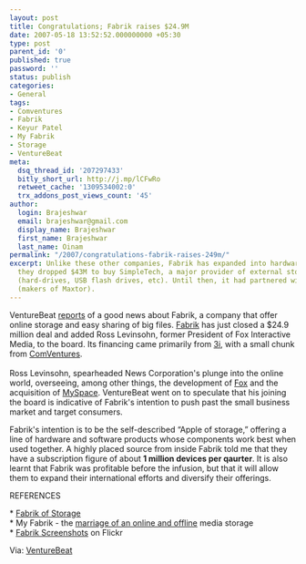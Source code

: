 ```yaml
---
layout: post
title: Congratulations; Fabrik raises $24.9M
date: 2007-05-18 13:52:52.000000000 +05:30
type: post
parent_id: '0'
published: true
password: ''
status: publish
categories:
- General
tags:
- Comventures
- Fabrik
- Keyur Patel
- My Fabrik
- Storage
- VentureBeat
meta:
  dsq_thread_id: '207297433'
  bitly_short_url: http://j.mp/lCFwRo
  retweet_cache: '1309534002:0'
  trx_addons_post_views_count: '45'
author:
  login: Brajeshwar
  email: brajeshwar@gmail.com
  display_name: Brajeshwar
  first_name: Brajeshwar
  last_name: Oinam
permalink: "/2007/congratulations-fabrik-raises-249m/"
excerpt: Unlike these other companies, Fabrik has expanded into hardware. Last February,
  they dropped $43M to buy SimpleTech, a major provider of external storage devices,
  (hard-drives, USB flash drives, etc). Until then, it had partnered with Seagate
  (makers of Maxtor).
---
```

<p>VentureBeat <a href="http://venturebeat.com/2007/05/17/fabrik-raises-249m-more-for-file-storage-and-sharing/">reports</a> of a good news about Fabrik, a company that offer online storage and easy sharing of big files. <a href="http://www.myfabrik.com/">Fabrik</a> has just closed a $24.9 million deal and added Ross Levinsohn, former President of Fox Interactive Media, to the board. Its financing came primarily from <a href="">3i</a>, with a small chunk from <a href="http://www.comventures.com/">ComVentures</a>.<br />
<br />
Ross Levinsohn, spearheaded News Corporation's plunge into the online world, overseeing, among other things, the development of <a href="http://www.fox.com/">Fox</a> and the acquisition of <a href="http://www.myspace.com/">MySpace</a>. VentureBeat went on to speculate that his joining the board is indicative of Fabrik's intention to push past the small business market and target consumers.</p>
<p>Fabrik's intention is to be the self-described &ldquo;Apple of storage,&rdquo; offering a line of hardware and software products whose components work best when used together. A highly placed source from inside Fabrik told me that they have a subscription figure of about <strong>1 million devices per qaurter</strong>. It is also learnt that Fabrik was profitable before the infusion, but that it will allow them to expand their international efforts and diversify their offerings. </p>
<p>REFERENCES</p>
<p>* <a href="http://www.brajeshwar.com/2006/fabrik-of-storage/">Fabrik of Storage</a><br />
* My Fabrik - the <a href="http://www.brajeshwar.com/2006/my-fabrik-the-marriage-of-an-online-and-offline-media-storage/">marriage of an online and offline</a> media storage<br />
* <a href="http://www.flickr.com/photos/brajeshwar/sets/72157594270200861/">Fabrik Screenshots</a> on Flickr</p>
<p>Via: <a href="http://venturebeat.com/">VentureBeat</a></p>
